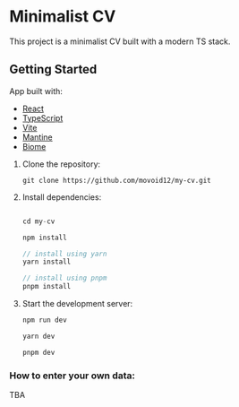 # Minimalist CV

This project is a minimalist CV built with a modern TS stack.

## Getting Started

App built with:

- [React](https://react.dev)
- [TypeScript](https://www.typescriptlang.org/)
- [Vite](https://vitejs.dev/)
- [Mantine](https://mantine.dev/)
- [Biome](https://biome.js.org/)

1. Clone the repository:

   `
   git clone https://github.com/movoid12/my-cv.git
   `
2. Install dependencies:
   ```ts

   cd my-cv

   npm install

   // install using yarn
   yarn install

   // install using pnpm
   pnpm install

   ```
3. Start the development server:

   ```bash
   npm run dev

   yarn dev

   pnpm dev
   ```

### How to enter your own data: 
TBA